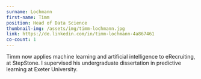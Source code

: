 ```yaml
---
surname: Lochmann
first-name: Timm
position: Head of Data Science
thumbnail-img: /assets/img/timm-lochmann.jpg
link: https://de.linkedin.com/in/timm-lochmann-4a867461
co-count: 1
---
```


Timm now applies machine learning and artificial intelligence to eRecruiting, at StepStone. I supervised his undergraduate dissertation in predictive learning at Exeter University.
